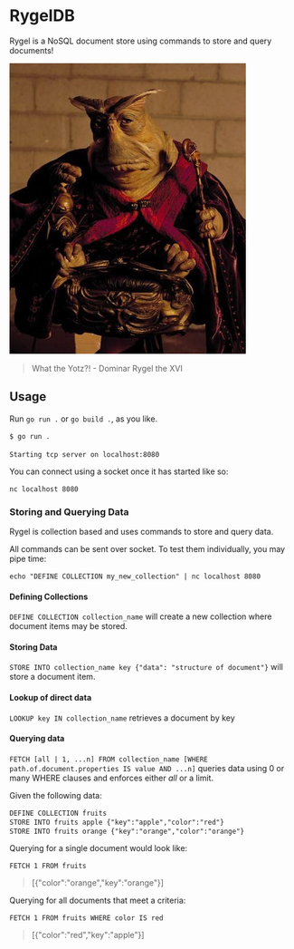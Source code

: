 # RygelDB
Rygel is a NoSQL document store using commands to store and query documents!

<img src="https://raw.githubusercontent.com/APiercey/RygelDB/main/sparky.png">

> What the Yotz?! - Dominar Rygel the XVI

## Usage
Run `go run .` or `go build .`, as you like.

```
$ go run .

Starting tcp server on localhost:8080
```

You can connect using a socket once it has started like so:
```
nc localhost 8080
```

### Storing and Querying Data
Rygel is collection based and uses commands to store and query data.

All commands can be sent over socket. To test them individually, you may pipe time:
```
echo "DEFINE COLLECTION my_new_collection" | nc localhost 8080
```

#### Defining Collections
`DEFINE COLLECTION collection_name` will create a new collection where document items may be stored.

#### Storing Data
`STORE INTO collection_name key {"data": "structure of document"}` will store a document item.

#### Lookup of direct data
`LOOKUP key IN collection_name` retrieves a document by key

#### Querying data
`FETCH [all | 1, ...n] FROM collection_name [WHERE path.of.document.properties IS value AND ...n]` queries data using 0 or many WHERE clauses and enforces either _all_ or a limit.

Given the following data:
```
DEFINE COLLECTION fruits
STORE INTO fruits apple {"key":"apple","color":"red"}
STORE INTO fruits orange {"key":"orange","color":"orange"}

```

Querying for a single document would look like:
```
FETCH 1 FROM fruits
```
> [{"color":"orange","key":"orange"}]

Querying for all documents that meet a criteria:
```
FETCH 1 FROM fruits WHERE color IS red
```
> [{"color":"red","key":"apple"}]

